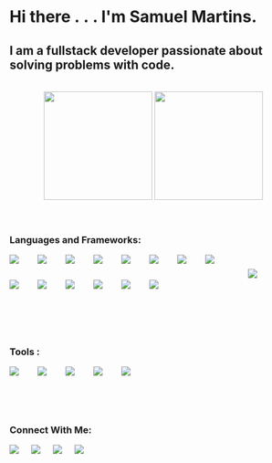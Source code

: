 <!-- # Hi there <img src="https://user-images.githubusercontent.com/61727167/114547962-cecc6b80-9c67-11eb-9697-b1c5a8c8ff46.gif" width="30vw">... I'm Samuel Martins. -->

# Hi there .&nbsp;.&nbsp;. I'm Samuel Martins.

## I am a fullstack developer passionate about solving problems with code.

<br>
<div align="center">
  <img height="190rem" width="auto" src="https://github-readme-stats.vercel.app/api?username=thesmartcoder7&show_icons=true&theme=tokyonight&include_all_commits=true&count_private=true"/>
  <img height="190rem" width="auto"  src="https://github-readme-stats.vercel.app/api/top-langs/?username=thesmartcoder7&layout=compact&langs_count=7&theme=tokyonight"/>
</div>
<br>
<br>

### Languages and Frameworks:

<div style="display: inline_block">
<p>

<img src="https://img.shields.io/badge/HTML5-E34F26?style=for-the-badge&logo=html5&logoColor=white" style="margin: 0 5% 5% 0">&nbsp;
<img src="https://img.shields.io/badge/CSS-0077B5?&style=for-the-badge&logo=css3&logoColor=white" style="margin: 0 5% 5% 0">&nbsp;
<img src="https://img.shields.io/badge/scss-bf4080?&style=for-the-badge&logo=sass&logoColor=white" style="margin: 0 5% 5% 0">&nbsp;
<img src="https://img.shields.io/badge/JavaScript-F7DF1E?style=for-the-badge&logo=javascript&logoColor=black" style="margin: 0 5% 5% 0">&nbsp;
<img src="https://img.shields.io/badge/TypeScript-3179c7?style=for-the-badge&logo=typescript&logoColor=white" style="margin: 0 5% 5% 0">&nbsp;
<img src="https://img.shields.io/badge/Angular-c30130?style=for-the-badge&logo=angular" style="margin: 0 5% 5% 0">&nbsp;
<img src="https://img.shields.io/badge/node-026e00?style=for-the-badge&logo=node.js&logoColor=white" style="margin: 0 5% 5% 0">&nbsp;
<img src="https://img.shields.io/badge/express-0c0c0c?style=for-the-badge&logo=express&logoColor=white" style="margin: 0 5% 5% 0">&nbsp;
<img src="https://img.shields.io/badge/nest-ea2845?style=for-the-badge&logo=nestjs&logoColor=white" style="margin: 0.5% 5% 0">&nbsp;
<img src="https://img.shields.io/badge/python-2b5b84?style=for-the-badge&logo=python&logoColor=white" style="margin: 0 5% 5% 0">&nbsp;
<img src="https://img.shields.io/badge/Flask-000000?style=for-the-badge&logo=flask&logoColor=white" style="margin: 0 5% 5% 0">&nbsp;
<img src="https://img.shields.io/badge/Django-092E20?style=for-the-badge&logo=django&logoColor=white" style="margin: 0 5% 5% 0">&nbsp;
<img src="https://img.shields.io/badge/go-00acd9?style=for-the-badge&logo=go&logoColor=white" style="margin: 0 5% 5% 0">&nbsp;
<img src="https://img.shields.io/badge/mysql-3e6e93?style=for-the-badge&logo=mysql&logoColor=f29111" style="margin: 0 5% 5% 0">&nbsp;
<img src="https://img.shields.io/badge/PostgreSQL-14354C?style=for-the-badge&logo=postgreSQL&logoColor=blue" style="margin: 0 5% 5% 0">&nbsp;

</p>
</div>

<br>
<br>

### Tools :

<div style="display: inline_block">
    <img src="https://img.shields.io/badge/figma-a259ff?style=for-the-badge&logo=figma&logoColor=white" style="margin: 0 5% 5% 0">&nbsp;
    <img src="https://img.shields.io/badge/gimp-92886f?style=for-the-badge&logo=gimp&logoColor=white" style="margin: 0 5% 5% 0">&nbsp;
    <img src="https://img.shields.io/badge/inkscape-363b4d?style=for-the-badge&logo=inkscape&logoColor=white" style="margin: 0 5% 5% 0">&nbsp;
    <img src="https://img.shields.io/badge/canva-3868e8?style=for-the-badge&logo=canva&logoColor=white" style="margin: 0 5% 5% 0">&nbsp;
    <img src="https://img.shields.io/badge/git-f64d27?style=for-the-badge&logo=git&logoColor=white" style="margin: 0 5% 5% 0">&nbsp;
</div>
 
<br>
<br>

### Connect With Me:

<div> 
 <a href="mailto:samuel.martins4.sm@gmail.com" target="_blank" style="margin-right: 2%;"><img src="https://img.shields.io/badge/Gmail-D14836?style=for-the-badge&logo=gmail&logoColor=white" target="_blank"></a> &nbsp;
 <a href="https://www.linkedin.com/in/-samuel-martins/" target="_blank" style="margin-right: 2%;"><img src="https://img.shields.io/badge/-LinkedIn-%230077B5?style=for-the-badge&logo=linkedin&logoColor=white" target="_blank"></a> &nbsp;
 <a href="https://twitter.com/thesmartcoder7" target="_blank" style="margin-right: 2%;"><img src="https://img.shields.io/badge/@twitter-%231DA1F2.svg?style=for-the-badge&logo=Twitter&logoColor=white" target="_blank"></a> &nbsp;
 <a href="https://samuel-martins.medium.com/" target="_blank" style="margin-right: 2%;"><img src="https://img.shields.io/badge/Medium-12100E?style=for-the-badge&logo=medium&logoColor=white" target="_blank"></a>

</div>

[website]: https://smart-code.dev

